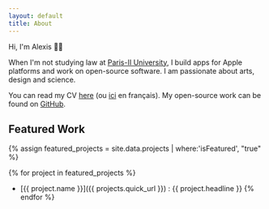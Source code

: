 ```yaml
---
layout: default
title: About
---
```


Hi, I'm Alexis &#x1F44B;&#x1F3FB;

When I'm not studying law at [Paris-II University](https://www.u-paris2.fr), I build apps for Apple platforms and work on open-source software.
I am passionate about arts, design and science.

You can read my CV [here](/cv/Alexis_Aubry_CV_01-2018.pdf) (ou [ici](/cv/Alexis_Aubry_CV_01-2018_fr.pdf) en français).
My open-source work can be found on [GitHub](https://github.com/alexaubry).

## Featured Work

{% assign featured_projects = site.data.projects | where:'isFeatured', "true" %}

{% for project in featured_projects %}
- [{{ project.name }}]({{ projects.quick_url }}) : {{ project.headline }}
{% endfor %}
